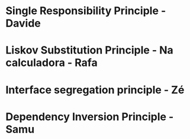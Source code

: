 # Single Responsibility Principle - Davide



# Liskov Substitution Principle - Na calculadora - Rafa

# Interface segregation principle - Zé 

# Dependency Inversion Principle - Samu
